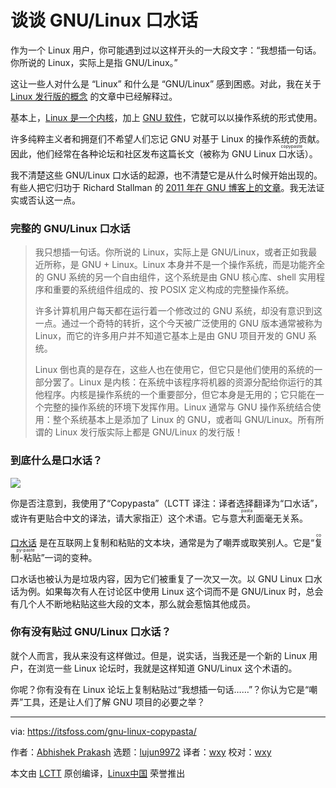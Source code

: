 [#]: subject: (What is GNU/Linux Copypasta?)
[#]: via: (https://itsfoss.com/gnu-linux-copypasta/)
[#]: author: (Abhishek Prakash https://itsfoss.com/author/abhishek/)
[#]: collector: (lujun9972)
[#]: translator: (wxy)
[#]: reviewer: ( )
[#]: publisher: ( )
[#]: url: ( )

谈谈 GNU/Linux 口水话
======

作为一个 Linux 用户，你可能遇到过以这样开头的一大段文字：“我想插一句话。你所说的 Linux，实际上是指 GNU/Linux。”

这让一些人对什么是 “Linux” 和什么是 “GNU/Linux” 感到困惑。对此，我在关于 [Linux 发行版的概念][1] 的文章中已经解释过。

基本上，[Linux 是一个内核][2]，加上 [GNU 软件][3]，它就可以以操作系统的形式使用。

许多纯粹主义者和拥趸们不希望人们忘记 GNU 对基于 Linux 的操作系统的贡献。因此，他们经常在各种论坛和社区发布这篇长文（被称为 GNU Linux <ruby>口水话<rt>copypaste</rt></ruby>）。

我不清楚这些 GNU/Linux 口水话的起源，也不清楚它是从什么时候开始出现的。有些人把它归功于 Richard Stallman 的 [2011 年在 GNU 博客上的文章][4]。我无法证实或否认这一点。

### 完整的 GNU/Linux 口水话

> 我只想插一句话。你所说的 Linux，实际上是 GNU/Linux，或者正如我最近所称，是 GNU + Linux。Linux 本身并不是一个操作系统，而是功能齐全的 GNU 系统的另一个自由组件，这个系统是由 GNU 核心库、shell 实用程序和重要的系统组件组成的、按 POSIX 定义构成的完整操作系统。
>
> 许多计算机用户每天都在运行着一个修改过的 GNU 系统，却没有意识到这一点。通过一个奇特的转折，这个今天被广泛使用的 GNU 版本通常被称为 Linux，而它的许多用户并不知道它基本上是由 GNU 项目开发的 GNU 系统。
>
> Linux 倒也真的是存在，这些人也在使用它，但它只是他们使用的系统的一部分罢了。Linux 是内核：在系统中该程序将机器的资源分配给你运行的其他程序。内核是操作系统的一个重要部分，但它本身是无用的；它只能在一个完整的操作系统的环境下发挥作用。Linux 通常与 GNU 操作系统结合使用：整个系统基本上是添加了 Linux 的 GNU，或者叫 GNU/Linux。所有所谓的 Linux 发行版实际上都是 GNU/Linux 的发行版！

### 到底什么是口水话？

![][7]

你是否注意到，我使用了“Copypasta”（LCTT 译注：译者选择翻译为“口水话”，或许有更贴合中文的译法，请大家指正）这个术语。它与<ruby>意大利面<rt>pasta</rt></ruby>毫无关系。

[口水话][8] 是在互联网上复制和粘贴的文本块，通常是为了嘲弄或取笑别人。它是“<ruby>复制-粘贴<rt>copy-paste</rt></ruby>”一词的变种。

口水话也被认为是垃圾内容，因为它们被重复了一次又一次。以 GNU Linux 口水话为例。如果每次有人在讨论区中使用 Linux 这个词而不是 GNU/Linux 时，总会有几个人不断地粘贴这些大段的文本，那么就会惹恼其他成员。

### 你有没有贴过 GNU/Linux 口水话？

就个人而言，我从来没有这样做过。但是，说实话，当我还是一个新的 Linux 用户，在浏览一些 Linux 论坛时，我就是这样知道 GNU/Linux 这个术语的。

你呢？你有没有在 Linux 论坛上复制粘贴过“我想插一句话……”？你认为它是“嘲弄”工具，还是让人们了解 GNU 项目的必要之举？

--------------------------------------------------------------------------------

via: https://itsfoss.com/gnu-linux-copypasta/

作者：[Abhishek Prakash][a]
选题：[lujun9972][b]
译者：[wxy](https://github.com/wxy)
校对：[wxy](https://github.com/wxy)

本文由 [LCTT](https://github.com/LCTT/TranslateProject) 原创编译，[Linux中国](https://linux.cn/) 荣誉推出

[a]: https://itsfoss.com/author/abhishek/
[b]: https://github.com/lujun9972
[1]: https://itsfoss.com/what-is-linux-distribution/
[2]: https://itsfoss.com/what-is-linux/
[3]: https://www.gnu.org/
[4]: https://www.gnu.org/gnu/linux-and-gnu.html
[5]: https://i0.wp.com/itsfoss.com/wp-content/uploads/2020/09/what-is-foss.png?fit=800%2C450&ssl=1
[6]: https://itsfoss.com/what-is-foss/
[7]: https://i0.wp.com/itsfoss.com/wp-content/uploads/2021/02/copypasta.png?resize=800%2C450&ssl=1
[8]: https://www.makeuseof.com/what-is-a-copypasta/
